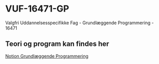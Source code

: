 # VUF-16471-GP
Valgfri Uddannelsesspecifikke Fag - Grundlæggende Programmering - 16471

## Teori og program kan findes her 

[Notion Grundlæggende Programmering](https://mercantec.notion.site/Grundl-ggende-Programmering-C-ce289c2247634ef38c5da2735458b1b1?pvs=4)
